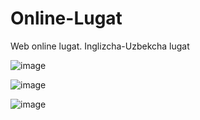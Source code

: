 # Online-Lugat
 Web online lugat. Inglizcha-Uzbekcha lugat 


![image](https://user-images.githubusercontent.com/70073648/194374981-3425fc76-155a-4ffe-972f-db4eb5d0860f.png)


![image](https://user-images.githubusercontent.com/70073648/194375113-2e33e413-f377-48e0-8d8d-277329ed481e.png)



![image](https://user-images.githubusercontent.com/70073648/194375315-6f1f5c9b-7927-4d27-afdc-0041f4f7f78e.png)
